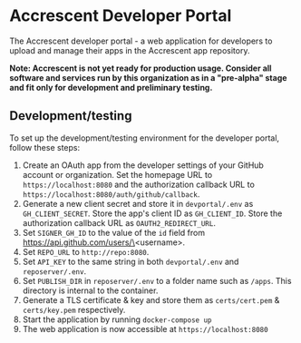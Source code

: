 # Accrescent Developer Portal

The Accrescent developer portal - a web application for developers to upload and
manage their apps in the Accrescent app repository.

**Note: Accrescent is not yet ready for production usage. Consider all software
and services run by this organization as in a "pre-alpha" stage and fit only for
development and preliminary testing.**

## Development/testing

To set up the development/testing environment for the developer portal, follow
these steps:

1. Create an OAuth app from the developer settings of your GitHub account or
   organization. Set the homepage URL to `https://localhost:8080` and the
   authorization callback URL to `https://localhost:8080/auth/github/callback`.
2. Generate a new client secret and store it in `devportal/.env` as
   `GH_CLIENT_SECRET`. Store the app's client ID as `GH_CLIENT_ID`. Store the
   authorization callback URL as `OAUTH2_REDIRECT_URL`.
3. Set `SIGNER_GH_ID` to the value of the `id` field from
   https://api.github.com/users/\<username\>.
4. Set `REPO_URL` to `http://repo:8080`.
5. Set `API_KEY` to the same string in both `devportal/.env` and
   `reposerver/.env`.
6. Set `PUBLISH_DIR` in `reposerver/.env` to a folder name such as `/apps`. This
   directory is internal to the container.
7. Generate a TLS certificate & key and store them as `certs/cert.pem` &
   `certs/key.pem` respectively.
8. Start the application by running `docker-compose up`
9. The web application is now accessible at `https://localhost:8080`
